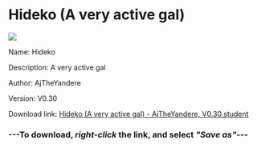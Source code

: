 # Hideko (A very active gal)

<img src = "https://raw.githubusercontent.com/Arbiter1223/Daigaku-Gurashi-Custom-Students/master/Students/Files/Hideko%20(A%20very%20active%20gal).png">

Name: Hideko

Description: A very active gal

Author: AjTheYandere

Version: V0.30

Download link: <a href="https://raw.githubusercontent.com/Arbiter1223/Daigaku-Gurashi-Custom-Students/master/Students/Files/Hideko%20(A%20very%20active%20gal)%20-%20AjTheYandere%2C%20V0.30.student">Hideko (A very active gal) - AjTheYandere, V0.30.student</a>

### ---**To download, _right-click_ the link, and select _"Save as"_**---
